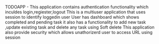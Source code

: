 TODOAPP -
This application contains authentication functionality which inculdes login,regiester,logout
This is a multiuser application that uses session to identify loggedin user
User has dashboard which shows completed and pending task it also has a functionality to add new task ,update existing task and delete any task using Soft delete
This application also provide security which allows unathorizerd user to access URL using session

